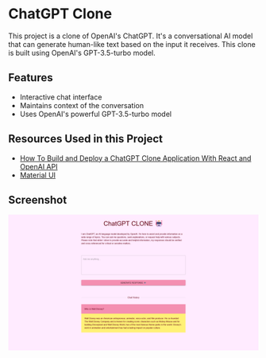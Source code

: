 # ChatGPT Clone

This project is a clone of OpenAI's ChatGPT. It's a conversational AI model that can generate human-like text based on the input it receives. This clone is built using OpenAI's GPT-3.5-turbo model.

## Features

- Interactive chat interface
- Maintains context of the conversation
- Uses OpenAI's powerful GPT-3.5-turbo model

## Resources Used in this Project

- [How To Build and Deploy a ChatGPT Clone Application With React and OpenAI API](https://kinsta.com/blog/chatgpt-clone/)
- [Material UI](https://mui.com/)

## Screenshot
<img width="788" alt="Insight Screen" src="https://github.com/yungpiggy1219/chatgpt-clone/blob/master/src/Sreenshot.png">
